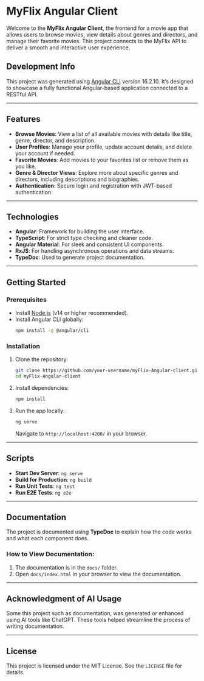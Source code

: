# MyFlix Angular Client

Welcome to the **MyFlix Angular Client**, the frontend for a movie app that allows users to browse movies, view details about genres and directors, and manage their favorite movies. This project connects to the MyFlix API to deliver a smooth and interactive user experience.

## Development Info

This project was generated using [Angular CLI](https://angular.io/cli) version 16.2.10. It’s designed to showcase a fully functional Angular-based application connected to a RESTful API.

---

## Features

- **Browse Movies**: View a list of all available movies with details like title, genre, director, and description.
- **User Profiles**: Manage your profile, update account details, and delete your account if needed.
- **Favorite Movies**: Add movies to your favorites list or remove them as you like.
- **Genre & Director Views**: Explore more about specific genres and directors, including descriptions and biographies.
- **Authentication**: Secure login and registration with JWT-based authentication.

---

## Technologies

- **Angular**: Framework for building the user interface.
- **TypeScript**: For strict type checking and cleaner code.
- **Angular Material**: For sleek and consistent UI components.
- **RxJS**: For handling asynchronous operations and data streams.
- **TypeDoc**: Used to generate project documentation.

---

## Getting Started

### Prerequisites

- Install [Node.js](https://nodejs.org/) (v14 or higher recommended).
- Install Angular CLI globally:
  ```bash
  npm install -g @angular/cli
  ```

### Installation

1. Clone the repository:
   ```bash
   git clone https://github.com/your-username/myFlix-Angular-client.git
   cd myFlix-Angular-client
   ```

2. Install dependencies:
   ```bash
   npm install
   ```

3. Run the app locally:
   ```bash
   ng serve
   ```
   Navigate to `http://localhost:4200/` in your browser.

---

## Scripts

- **Start Dev Server**: `ng serve`
- **Build for Production**: `ng build`
- **Run Unit Tests**: `ng test`
- **Run E2E Tests**: `ng e2e`

---

## Documentation

The project is documented using **TypeDoc** to explain how the code works and what each component does.

### How to View Documentation:
1. The documentation is in the `docs/` folder.
2. Open `docs/index.html` in your browser to view the documentation.

---

## Acknowledgment of AI Usage

Some this project such as documentation, was generated or enhanced using AI tools like ChatGPT. These tools helped streamline the process of writing documentation.

---

## License

This project is licensed under the MIT License. See the `LICENSE` file for details.

